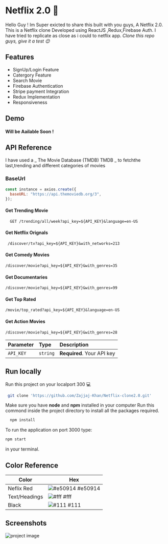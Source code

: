 # Netflix 2.0 🚀

Hello Guy ! Im Super exicted to share this built with you guys, A Netflix 2.0. This is a Netflix clone Developed using ReactJS ,Redux,Firebase Auth. I have tried to replicate as close as i could to netflix app. _Clone this repo guys, give it a test 😊_

## Features

- SignUp/Login Feature
- Catergory Feature
- Search Movie
- Firebase Authentication
- Stripe payment Integration
- Redux Implementation
- Responsiveness

## Demo

#### Will be Aailable Soon !

## API Reference

I have used a _ The Movie Database (TMDB) TMDB _ to fetchthe last,trending and different categories of movies

### BaseUrl

```javascript
const instance = axios.create({
  baseURL: "https://api.themoviedb.org/3",
});
```

#### Get Trending Movie

```https
  GET /trending/all/week?api_key=${API_KEY}&language=en-US
```

#### Get Netflix Orignals

```https
 /discover/tv?api_key=${API_KEY}&with_networks=213
```

#### Get Comedy Movies

```https
/discover/movie?api_key=${API_KEY}&with_genres=35
```

#### Get Documentaries

```https
/discover/movie?api_key=${API_KEY}&with_genres=99
```

#### Get Top Rated

```https
/movie/top_rated?api_key=${API_KEY}&language=en-US
```

#### Get Action Movies

```https
/discover/movie?api_key=${API_KEY}&with_genres=28
```

| Parameter | Type     | Description                |
| :-------- | :------- | :------------------------- |
| `API_KEY` | `string` | **Required**. Your API key |

## Run locally

Run this project on your localport 300 💻

```bash
 git clone 'https://github.com/Zajjaj-Khan/Netflix-clone2.0.git'
```

Make sure you have **node** and **npm** installed in your computer
Run this commond inside the project directory to install all the packages required.

```bash
  npm install
```

To run the application on port 3000 type:

```bash
npm start
```

in your terminal.

## Color Reference

| Color         | Hex                                                              |
| ------------- | ---------------------------------------------------------------- |
| Neflix Red    | ![#e50914](https://via.placeholder.com/10/e50914?text=+) #e50914 |
| Text/Headings | ![#fff](https://via.placeholder.com/10/fff?text=+) #fff          |
| Black         | ![#111](https://via.placeholder.com/10/111?text=+) #111          |


## Screenshots
![project image](https://github.com/Zajjaj-Khan/Netflix-clone/blob/master/images/main.jpg?raw=true)